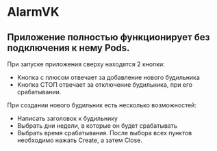 # AlarmVK
## Приложение полностью функционирует без подключения к нему Pods.
При запуске приложения сверху находятся 2 кнопки:
- Кнопка с плюсом отвечает за добавление нового будильника
- Кнопка СТОП отвечает за отключение будильника, при его срабатывании.

При создании нового будильник есть несколько возможностей:
- Написать заголовок к будильнику
- Выбрать дни недели, в которые он будет срабатывать
- Выбрать время срабатывания.
После выбора всех пунктов необходимо нажать Create, а затем Close.
